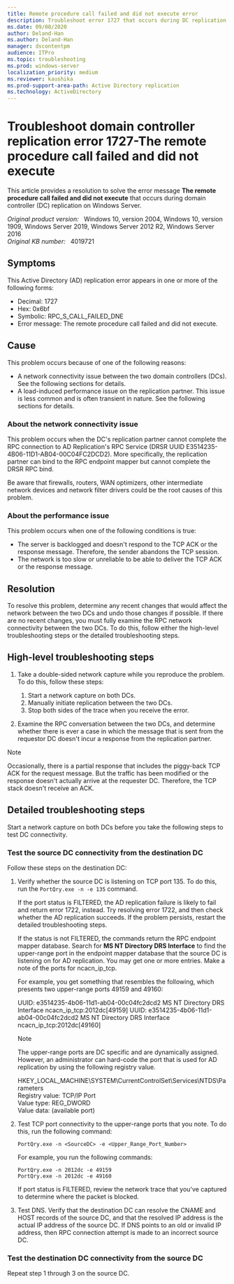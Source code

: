 ```yaml
---
title: Remote procedure call failed and did not execute error 
description: Troubleshoot error 1727 that occurs during DC replication on Windows Server. Identify the cause and get to the solution.
ms.date: 09/08/2020
author: Deland-Han
ms.author: Deland-Han
manager: dscontentpm
audience: ITPro
ms.topic: troubleshooting
ms.prod: windows-server
localization_priority: medium
ms.reviewer: kaushika
ms.prod-support-area-path: Active Directory replication
ms.technology: ActiveDirectory
---
```

# Troubleshoot domain controller replication error 1727-The remote procedure call failed and did not execute

This article provides a resolution to solve the error message **The remote procedure call failed and did not execute** that occurs during domain controller (DC) replication on Windows Server.

_Original product version:_ &nbsp; Windows 10, version 2004, Windows 10, version 1909, Windows Server 2019, Windows Server 2012 R2, Windows Server 2016  
_Original KB number:_ &nbsp; 4019721

## Symptoms

This Active Directory (AD) replication error appears in one or more of the following forms:

- Decimal: 1727
- Hex: 0x6bf
- Symbolic: RPC_S_CALL_FAILED_DNE
- Error message: The remote procedure call failed and did not execute.

## Cause

This problem occurs because of one of the following reasons:

- A network connectivity issue between the two domain controllers (DCs). See the following sections for details.
- A load-induced performance issue on the replication partner. This issue is less common and is often transient in nature. See the following sections for details.

### About the network connectivity issue

This problem occurs when the DC's replication partner cannot complete the RPC connection to AD Replication's RPC Service (DRSR UUID E3514235-4B06-11D1-AB04-00C04FC2DCD2). More specifically, the replication partner can bind to the RPC endpoint mapper but cannot complete the DRSR RPC bind.

Be aware that firewalls, routers, WAN optimizers, other intermediate network devices and network filter drivers could be the root causes of this problem.

### About the performance issue

This problem occurs when one of the following conditions is true:

- The server is backlogged and doesn't respond to the TCP ACK or the response message. Therefore, the sender abandons the TCP session.
- The network is too slow or unreliable to be able to deliver the TCP ACK or the response message.

## Resolution

To resolve this problem, determine any recent changes that would affect the network between the two DCs and undo those changes if possible. If there are no recent changes, you must fully examine the RPC network connectivity between the two DCs. To do this, follow either the high-level troubleshooting steps or the detailed troubleshooting steps.

## High-level troubleshooting steps

1. Take a double-sided network capture while you reproduce the problem. To do this, follow these steps:

   1. Start a network capture on both DCs.
   2. Manually initiate replication between the two DCs.
   3. Stop both sides of the trace when you receive the error.

2. Examine the RPC conversation between the two DCs, and determine whether there is ever a case in which the message that is sent from the requestor DC doesn't incur a response from the replication partner.

> [!NOTE]
> Occasionally, there is a partial response that includes the piggy-back TCP ACK for the request message. But the traffic has been modified or the response doesn't actually arrive at the requester DC. Therefore, the TCP stack doesn't receive an ACK.

## Detailed troubleshooting steps

Start a network capture on both DCs before you take the following steps to test DC connectivity.

### Test the source DC connectivity from the destination DC

Follow these steps on the destination DC:

1. Verify whether the source DC is listening on TCP port 135. To do this, run the `PortQry.exe -n -e 135` command.

    If the port status is FILTERED, the AD replication failure is likely to fail and return error 1722, instead. Try resolving error 1722, and then check whether the AD replication succeeds. If the problem persists, restart the detailed troubleshooting steps.

    If the status is not FILTERED, the commands return the RPC endpoint mapper database. Search for **MS NT Directory DRS Interface** to find the upper-range port in the endpoint mapper database that the source DC is listening on for AD replication. You may get one or more entries. Make a note of the ports for ncacn_ip_tcp.

    For example, you get something that resembles the following, which presents two upper-range ports 49159 and 49160:

    UUID: e3514235-4b06-11d1-ab04-00c04fc2dcd2 MS NT Directory DRS Interface
    ncacn_ip_tcp:2012dc[49159]
    UUID: e3514235-4b06-11d1-ab04-00c04fc2dcd2 MS NT Directory DRS Interface
    ncacn_ip_tcp:2012dc[49160]  

    > [!NOTE]
    > The upper-range ports are DC specific and are dynamically assigned. However, an administrator can hard-code the port that is used for AD replication by using the following registry value.
    >
    >HKEY_LOCAL_MACHINE\SYSTEM\CurrentControlSet\Services\NTDS\Parameters  
    Registry value: TCP/IP Port  
    Value type: REG_DWORD  
    Value data: (available port)

2. Test TCP port connectivity to the upper-range ports that you note. To do this, run the following command:

    ```console
    PortQry.exe -n <SourceDC> -e <Upper_Range_Port_Number>
    ```

    For example, you run the following commands:

    ```console
    PortQry.exe -n 2012dc -e 49159
    PortQry.exe -n 2012dc -e 49160
    ```

    If port status is FILTERED, review the network trace that you've captured to determine where the packet is blocked.

3. Test DNS. Verify that the destination DC can resolve the CNAME and HOST records of the source DC, and that the resolved IP address is the actual IP address of the source DC. If DNS points to an old or invalid IP address, then RPC connection attempt is made to an incorrect source DC.

### Test the destination DC connectivity from the source DC

Repeat step 1 through 3 on the source DC.
